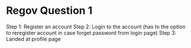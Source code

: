 # Regov Question 1

Step 1: Register an account
Step 2: Login to the account (has to the option to reregister account in case forget password from login page)
Step 3: Landed at profile page
